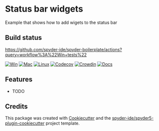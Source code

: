 # Status bar widgets

Example that shows how to add wigets to the status bar

## Build status

https://github.com/spyder-ide/spyder-boilerplate/actions?query=workflow%3A%22Win+tests%22

[![Win](https://github.com/spyder-ide/status-bar-widgets/workflows/Win%20tests/badge.svg)](https://github.com/spyder-ide/status-bar-widgets/actions?query=workflow%3A%22Win+tests%22)
[![Mac](https://github.com/spyder-ide/status-bar-widgets/workflows/Mac%20tests/badge.svg)](https://github.com/spyder-ide/status-bar-widgets/actions?query=workflow%3A%22Mac+tests%22)
[![Linux](https://github.com/spyder-ide/status-bar-widgets/workflows/Linux%20tests/badge.svg)](https://github.com/spyder-ide/status-bar-widgets/actions?query=workflow%3A%Linux+tests%22)
[![Codecov](https://codecov.io/gh/spyder-ide/status-bar-widgets/branch/master/graph/badge.svg)](https://codecov.io/gh/spyder-ide/status-bar-widgets)
[![Crowdin](https://badges.crowdin.net/status-bar-widgets/localized.svg)](https://crowdin.com/project/status-bar-widgets)
[![Docs](https://readthedocs.org/projects/status-bar-widgets/badge/?version=latest)](https://status-bar-widgets.readthedocs.io/en/latest/?badge=latest)

## Features

* TODO

## Credits

This package was created with [Cookiecutter](https://github.com/audreyr/cookiecutter) and the [spyder-ide/spyder5-plugin-cookiecutter](https://github.com/spyder-ide/spyder5-plugin-cookiecutter) project template.
